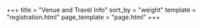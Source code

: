 +++
title = "Venue and Travel Info"
sort_by = "weight"
template = "registration.html"
page_template = "page.html"
+++


